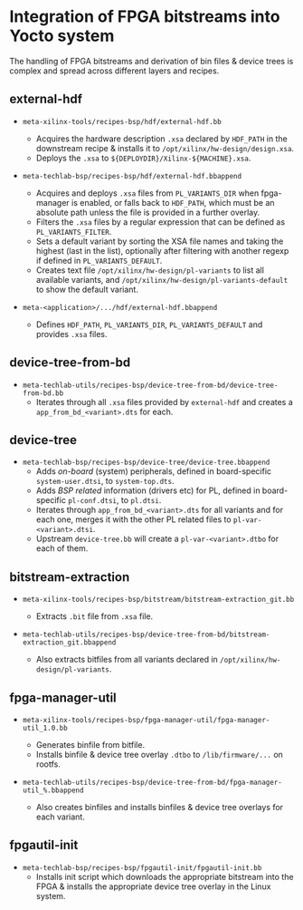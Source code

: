 # Integration of FPGA bitstreams into Yocto system

The handling of FPGA bitstreams and derivation of bin files & device trees is complex and spread across different layers and recipes.

## external-hdf

* `meta-xilinx-tools/recipes-bsp/hdf/external-hdf.bb`
  * Acquires the hardware description `.xsa` declared by `HDF_PATH` in the downstream recipe & installs it to `/opt/xilinx/hw-design/design.xsa`.
  * Deploys the `.xsa` to `${DEPLOYDIR}/Xilinx-${MACHINE}.xsa`.

* `meta-techlab-bsp/recipes-bsp/hdf/external-hdf.bbappend`
  * Acquires and deploys `.xsa` files from `PL_VARIANTS_DIR` when fpga-manager is enabled,
    or falls back to `HDF_PATH`, which must be an absolute path unless the file is provided
    in a further overlay.
  * Filters the `.xsa` files by a regular expression that can be defined as `PL_VARIANTS_FILTER`.
  * Sets a default variant by sorting the XSA file names and taking the highest (last in the list),
    optionally after filtering with another regexp if defined in `PL_VARIANTS_DEFAULT`.
  * Creates text file `/opt/xilinx/hw-design/pl-variants` to list all available variants,
    and `/opt/xilinx/hw-design/pl-variants-default` to show the default variant.

* `meta-<application>/.../hdf/external-hdf.bbappend`
  * Defines `HDF_PATH`, `PL_VARIANTS_DIR`, `PL_VARIANTS_DEFAULT` and provides `.xsa` files.

## device-tree-from-bd

* `meta-techlab-utils/recipes-bsp/device-tree-from-bd/device-tree-from-bd.bb`
  * Iterates through all `.xsa` files provided by `external-hdf` and creates a `app_from_bd_<variant>.dts` for each.

## device-tree

* `meta-techlab-bsp/recipes-bsp/device-tree/device-tree.bbappend`
  * Adds *on-board* (system) peripherals, defined in board-specific `system-user.dtsi`, to `system-top.dts`.
  * Adds *BSP related* information (drivers etc) for PL, defined in board-specific `pl-conf.dtsi`, to `pl.dtsi`.
  * Iterates through `app_from_bd_<variant>.dts` for all variants and for each one, merges it with the other PL related files to `pl-var-<variant>.dtsi`.
  * Upstream `device-tree.bb` will create a `pl-var-<variant>.dtbo` for each of them.

## bitstream-extraction

* `meta-xilinx-tools/recipes-bsp/bitstream/bitstream-extraction_git.bb`
  * Extracts `.bit` file from `.xsa` file.

* `meta-techlab-utils/recipes-bsp/device-tree-from-bd/bitstream-extraction_git.bbappend`
  * Also extracts bitfiles from all variants declared in `/opt/xilinx/hw-design/pl-variants`.

## fpga-manager-util

* `meta-xilinx-tools/recipes-bsp/fpga-manager-util/fpga-manager-util_1.0.bb`
  * Generates binfile from bitfile.
  * Installs binfile & device tree overlay `.dtbo` to `/lib/firmware/...` on rootfs.

* `meta-techlab-utils/recipes-bsp/device-tree-from-bd/fpga-manager-util_%.bbappend`
  * Also creates binfiles and installs binfiles & device tree overlays for each variant.

## fpgautil-init

* `meta-techlab-bsp/recipes-bsp/fpgautil-init/fpgautil-init.bb`
  * Installs init script which downloads the appropriate bitstream into the FPGA & installs the appropriate device tree overlay in the Linux system.
